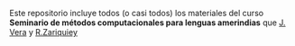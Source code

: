 Este repositorio incluye todos (o casi todos) los materiales del curso **Seminario de métodos computacionales para lenguas amerindias** que [J. Vera](https://github.com/javiervz) y [R.Zariquiey](https://github.com/javiervz)
